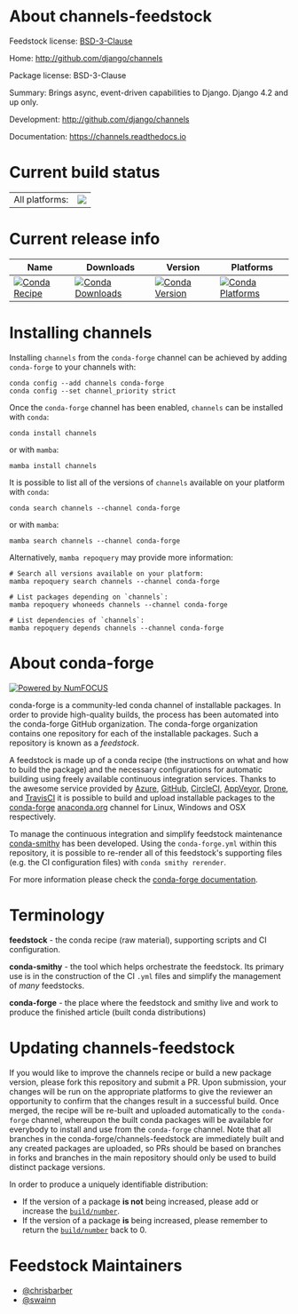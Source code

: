 About channels-feedstock
========================

Feedstock license: [BSD-3-Clause](https://github.com/conda-forge/channels-feedstock/blob/main/LICENSE.txt)

Home: http://github.com/django/channels

Package license: BSD-3-Clause

Summary: Brings async, event-driven capabilities to Django. Django 4.2 and up only.

Development: http://github.com/django/channels

Documentation: https://channels.readthedocs.io

Current build status
====================


<table><tr><td>All platforms:</td>
    <td>
      <a href="https://dev.azure.com/conda-forge/feedstock-builds/_build/latest?definitionId=9525&branchName=main">
        <img src="https://dev.azure.com/conda-forge/feedstock-builds/_apis/build/status/channels-feedstock?branchName=main">
      </a>
    </td>
  </tr>
</table>

Current release info
====================

| Name | Downloads | Version | Platforms |
| --- | --- | --- | --- |
| [![Conda Recipe](https://img.shields.io/badge/recipe-channels-green.svg)](https://anaconda.org/conda-forge/channels) | [![Conda Downloads](https://img.shields.io/conda/dn/conda-forge/channels.svg)](https://anaconda.org/conda-forge/channels) | [![Conda Version](https://img.shields.io/conda/vn/conda-forge/channels.svg)](https://anaconda.org/conda-forge/channels) | [![Conda Platforms](https://img.shields.io/conda/pn/conda-forge/channels.svg)](https://anaconda.org/conda-forge/channels) |

Installing channels
===================

Installing `channels` from the `conda-forge` channel can be achieved by adding `conda-forge` to your channels with:

```
conda config --add channels conda-forge
conda config --set channel_priority strict
```

Once the `conda-forge` channel has been enabled, `channels` can be installed with `conda`:

```
conda install channels
```

or with `mamba`:

```
mamba install channels
```

It is possible to list all of the versions of `channels` available on your platform with `conda`:

```
conda search channels --channel conda-forge
```

or with `mamba`:

```
mamba search channels --channel conda-forge
```

Alternatively, `mamba repoquery` may provide more information:

```
# Search all versions available on your platform:
mamba repoquery search channels --channel conda-forge

# List packages depending on `channels`:
mamba repoquery whoneeds channels --channel conda-forge

# List dependencies of `channels`:
mamba repoquery depends channels --channel conda-forge
```


About conda-forge
=================

[![Powered by
NumFOCUS](https://img.shields.io/badge/powered%20by-NumFOCUS-orange.svg?style=flat&colorA=E1523D&colorB=007D8A)](https://numfocus.org)

conda-forge is a community-led conda channel of installable packages.
In order to provide high-quality builds, the process has been automated into the
conda-forge GitHub organization. The conda-forge organization contains one repository
for each of the installable packages. Such a repository is known as a *feedstock*.

A feedstock is made up of a conda recipe (the instructions on what and how to build
the package) and the necessary configurations for automatic building using freely
available continuous integration services. Thanks to the awesome service provided by
[Azure](https://azure.microsoft.com/en-us/services/devops/), [GitHub](https://github.com/),
[CircleCI](https://circleci.com/), [AppVeyor](https://www.appveyor.com/),
[Drone](https://cloud.drone.io/welcome), and [TravisCI](https://travis-ci.com/)
it is possible to build and upload installable packages to the
[conda-forge](https://anaconda.org/conda-forge) [anaconda.org](https://anaconda.org/)
channel for Linux, Windows and OSX respectively.

To manage the continuous integration and simplify feedstock maintenance
[conda-smithy](https://github.com/conda-forge/conda-smithy) has been developed.
Using the ``conda-forge.yml`` within this repository, it is possible to re-render all of
this feedstock's supporting files (e.g. the CI configuration files) with ``conda smithy rerender``.

For more information please check the [conda-forge documentation](https://conda-forge.org/docs/).

Terminology
===========

**feedstock** - the conda recipe (raw material), supporting scripts and CI configuration.

**conda-smithy** - the tool which helps orchestrate the feedstock.
                   Its primary use is in the construction of the CI ``.yml`` files
                   and simplify the management of *many* feedstocks.

**conda-forge** - the place where the feedstock and smithy live and work to
                  produce the finished article (built conda distributions)


Updating channels-feedstock
===========================

If you would like to improve the channels recipe or build a new
package version, please fork this repository and submit a PR. Upon submission,
your changes will be run on the appropriate platforms to give the reviewer an
opportunity to confirm that the changes result in a successful build. Once
merged, the recipe will be re-built and uploaded automatically to the
`conda-forge` channel, whereupon the built conda packages will be available for
everybody to install and use from the `conda-forge` channel.
Note that all branches in the conda-forge/channels-feedstock are
immediately built and any created packages are uploaded, so PRs should be based
on branches in forks and branches in the main repository should only be used to
build distinct package versions.

In order to produce a uniquely identifiable distribution:
 * If the version of a package **is not** being increased, please add or increase
   the [``build/number``](https://docs.conda.io/projects/conda-build/en/latest/resources/define-metadata.html#build-number-and-string).
 * If the version of a package **is** being increased, please remember to return
   the [``build/number``](https://docs.conda.io/projects/conda-build/en/latest/resources/define-metadata.html#build-number-and-string)
   back to 0.

Feedstock Maintainers
=====================

* [@chrisbarber](https://github.com/chrisbarber/)
* [@swainn](https://github.com/swainn/)

